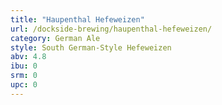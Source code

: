 ```yaml
---
title: "Haupenthal Hefeweizen"
url: /dockside-brewing/haupenthal-hefeweizen/
category: German Ale
style: South German-Style Hefeweizen
abv: 4.8
ibu: 0
srm: 0
upc: 0
---
```


